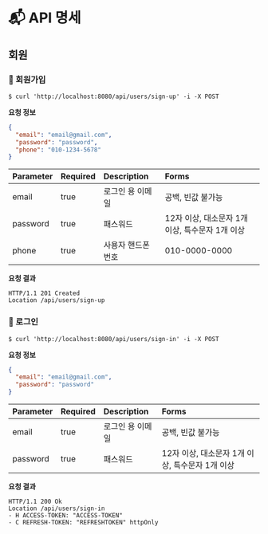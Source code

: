 # 📬 API 명세

## 회원

### 🔎 회원가입

```
$ curl 'http://localhost:8080/api/users/sign-up' -i -X POST
```

**요청 정보**
```json
{
  "email": "email@gmail.com",
  "password": "password",
  "phone": "010-1234-5678"
}
```

| Parameter | Required | Description | Forms                          |
|:----------|:---------|:------------|:-------------------------------|
| email     | true     | 로그인 용 이메일   | 공백, 빈값 불가능                     |
| password  | true     | 패스워드        | 12자 이상, 대소문자 1개 이상, 특수문자 1개 이상 |
| phone     | true     | 사용자 핸드폰 번호  | 010-0000-0000                  |

**요청 결과**

```
HTTP/1.1 201 Created
Location /api/users/sign-up
```

### 🔎 로그인

```
$ curl 'http://localhost:8080/api/users/sign-in' -i -X POST
```

**요청 정보**
```json
{
  "email": "email@gmail.com",
  "password": "password"
}
```

| Parameter | Required | Description | Forms                          |
|:----------|:---------|:------------|:-------------------------------|
| email     | true     | 로그인 용 이메일   | 공백, 빈값 불가능                     |
| password  | true     | 패스워드        | 12자 이상, 대소문자 1개 이상, 특수문자 1개 이상 |

**요청 결과**

```
HTTP/1.1 200 Ok
Location /api/users/sign-in
- H ACCESS-TOKEN: "ACCESS-TOKEN"
- C REFRESH-TOKEN: "REFRESHTOKEN" httpOnly
```
